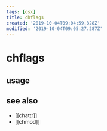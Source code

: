 ```yaml
---
tags: [osx]
title: chflags
created: '2019-10-04T09:04:59.828Z'
modified: '2019-10-04T09:05:27.287Z'
---
```


# chflags

## usage

## see also
- [[chattr]]
- [[chmod]]
